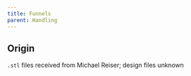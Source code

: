 ```yaml
---
title: Funnels
parent: Handling
---
```


## Origin

`.stl` files received from Michael Reiser; design files unknown

